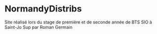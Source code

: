 ﻿# NormandyDistribs

Site réalisé lors du stage de première et de seconde année de BTS SIO à Saint-Jo Sup
 par Roman Germain
